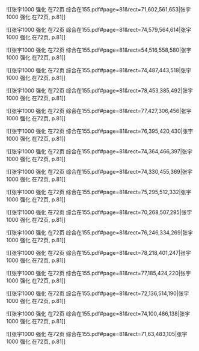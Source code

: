 ![[张宇1000 强化 在72页 综合在155.pdf#page=81&rect=71,602,561,653|张宇1000 强化 在72页, p.81]]



![[张宇1000 强化 在72页 综合在155.pdf#page=81&rect=74,579,564,614|张宇1000 强化 在72页, p.81]]



![[张宇1000 强化 在72页 综合在155.pdf#page=81&rect=54,516,558,580|张宇1000 强化 在72页, p.81]]



![[张宇1000 强化 在72页 综合在155.pdf#page=81&rect=74,487,443,518|张宇1000 强化 在72页, p.81]]



![[张宇1000 强化 在72页 综合在155.pdf#page=81&rect=78,453,385,492|张宇1000 强化 在72页, p.81]]



![[张宇1000 强化 在72页 综合在155.pdf#page=81&rect=77,427,306,456|张宇1000 强化 在72页, p.81]]



![[张宇1000 强化 在72页 综合在155.pdf#page=81&rect=76,395,420,430|张宇1000 强化 在72页, p.81]]



![[张宇1000 强化 在72页 综合在155.pdf#page=81&rect=74,364,466,397|张宇1000 强化 在72页, p.81]]



![[张宇1000 强化 在72页 综合在155.pdf#page=81&rect=74,330,455,369|张宇1000 强化 在72页, p.81]]



![[张宇1000 强化 在72页 综合在155.pdf#page=81&rect=75,295,512,332|张宇1000 强化 在72页, p.81]]



![[张宇1000 强化 在72页 综合在155.pdf#page=81&rect=70,268,507,295|张宇1000 强化 在72页, p.81]]



![[张宇1000 强化 在72页 综合在155.pdf#page=81&rect=76,246,334,269|张宇1000 强化 在72页, p.81]]



![[张宇1000 强化 在72页 综合在155.pdf#page=81&rect=78,218,401,247|张宇1000 强化 在72页, p.81]]



![[张宇1000 强化 在72页 综合在155.pdf#page=81&rect=77,185,424,220|张宇1000 强化 在72页, p.81]]


![[张宇1000 强化 在72页 综合在155.pdf#page=81&rect=72,136,514,190|张宇1000 强化 在72页, p.81]]



![[张宇1000 强化 在72页 综合在155.pdf#page=81&rect=74,100,486,138|张宇1000 强化 在72页, p.81]]



![[张宇1000 强化 在72页 综合在155.pdf#page=81&rect=71,63,483,105|张宇1000 强化 在72页, p.81]]



